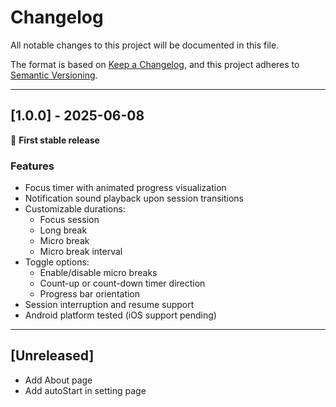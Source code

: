 # Changelog

All notable changes to this project will be documented in this file.

The format is based on [Keep a Changelog](https://keepachangelog.com/en/1.1.0/),
and this project adheres to [Semantic Versioning](https://semver.org/spec/v2.0.0.html).

---

## [1.0.0] - 2025-06-08

🎉 **First stable release**

### Features

- Focus timer with animated progress visualization
- Notification sound playback upon session transitions
- Customizable durations:
    - Focus session
    - Long break
    - Micro break
    - Micro break interval
- Toggle options:
    - Enable/disable micro breaks
    - Count-up or count-down timer direction
    - Progress bar orientation
- Session interruption and resume support
- Android platform tested (iOS support pending)

---

## [Unreleased]

<!-- Add new unreleased features/fixes here -->
- Add About page
- Add autoStart in setting page